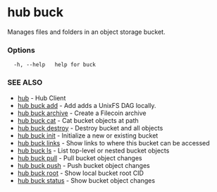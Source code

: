 # hub buck

Manages files and folders in an object storage bucket.

### Options

```
  -h, --help   help for buck
```

### SEE ALSO

* [hub](hub.md)	 - Hub Client
* [hub buck add](hub_buck_add.md)	 - Add adds a UnixFS DAG locally.
* [hub buck archive](hub_buck_archive.md)	 - Create a Filecoin archive
* [hub buck cat](hub_buck_cat.md)	 - Cat bucket objects at path
* [hub buck destroy](hub_buck_destroy.md)	 - Destroy bucket and all objects
* [hub buck init](hub_buck_init.md)	 - Initialize a new or existing bucket
* [hub buck links](hub_buck_links.md)	 - Show links to where this bucket can be accessed
* [hub buck ls](hub_buck_ls.md)	 - List top-level or nested bucket objects
* [hub buck pull](hub_buck_pull.md)	 - Pull bucket object changes
* [hub buck push](hub_buck_push.md)	 - Push bucket object changes
* [hub buck root](hub_buck_root.md)	 - Show local bucket root CID
* [hub buck status](hub_buck_status.md)	 - Show bucket object changes
